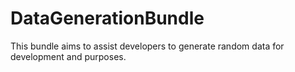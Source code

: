 # DataGenerationBundle

This bundle aims to assist developers to generate random data for development and purposes.
